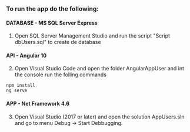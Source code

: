 ### To run the app do the following:

#### DATABASE - MS SQL Server Express
1. Open SQL Server Management Studio and run the script "Script dbUsers.sql" to create de database

#### API - Angular 10
2. Open Visual Studio Code and open the folder AngularAppUser and int the console run the folling commands
````
npm install
ng serve
````

#### APP - Net Framework 4.6
3. Open Visual Studio (2017 or later) and open the solution AppUsers.sln and go to menu Debug -> Start Debbugging.


